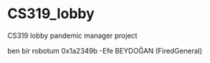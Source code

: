 # CS319_lobby
CS319 lobby pandemic manager project


ben bir robotum 0x1a2349b -Efe BEYDOĞAN (FiredGeneral)